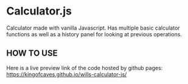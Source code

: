 # Calculator.js
Calculator made with vanilla Javascript. Has multiple basic calculator functions as well as a history panel for looking at previous operations.

## HOW TO USE

Here is a live preview link of the code hosted by github pages:
https://kingofcaves.github.io/wills-calculator-js/